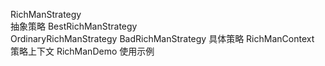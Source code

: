 RichManStrategy    
                    抽象策略
BestRichManStrategy     
OrdinaryRichManStrategy
BadRichManStrategy
                    具体策略
RichManContext
                    策略上下文
RichManDemo
                    使用示例